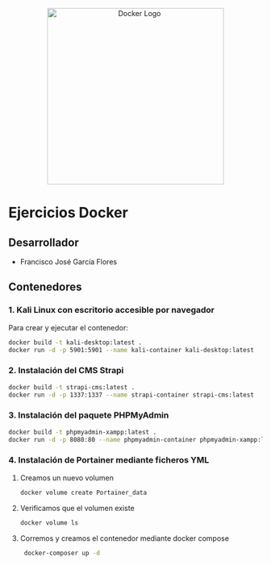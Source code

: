<p align="center">
  <img src="https://1000logos.net/wp-content/uploads/2021/11/Docker-Logo-2013.png"  height="350px" alt="Docker Logo">
</p>

# Ejercicios Docker

## Desarrollador
- Francisco José García Flores

## Contenedores

### 1. Kali Linux con escritorio accesible por navegador

Para crear y ejecutar el contenedor:

```bash
docker build -t kali-desktop:latest .
docker run -d -p 5901:5901 --name kali-container kali-desktop:latest
```
### 2. Instalación del CMS Strapi

```bash
docker build -t strapi-cms:latest .
docker run -d -p 1337:1337 --name strapi-container strapi-cms:latest
```
### 3. Instalación del paquete PHPMyAdmin

```bash
docker build -t phpmyadmin-xampp:latest .
docker run -d -p 8080:80 --name phpmyadmin-container phpmyadmin-xampp:latest
```

### 4. Instalación de Portainer mediante ficheros YML

  1. Creamos un nuevo volumen
      ```bash
      docker volume create Portainer_data
      ```

  2. Verificamos que el volumen existe
     ```bash
     docker volume ls
     ```
     
  3. Corremos y creamos el contenedor mediante docker compose
     ```bash
      docker-composer up -d
      ```
